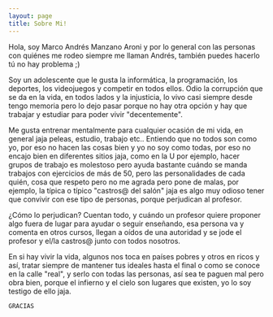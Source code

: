 ```yaml
---
layout: page
title: Sobre Mi!
---
```


Hola, soy Marco Andrés Manzano Aroni y por lo general con las personas con quiénes me rodeo siempre me llaman Andrés, también puedes hacerlo tú no hay problema ;)

Soy un adolescente que le gusta la informática, la programación, los deportes, los videojuegos y competir en todos ellos.
Odio la corrupción que se da en la vida, en todos lados y la injusticia, lo vivo casi siempre desde tengo memoria pero lo dejo pasar porque
no hay otra opción y hay que trabajar y estudiar para poder vivir "decentemente".

Me gusta entrenar mentalmente para cualquier ocasión de mi vida, en general jaja peleas, estudio, trabajo etc..
Entiendo que no todos son como yo, por eso no hacen las cosas bien y yo no soy como todas, por eso no encajo bien en diferentes sitios jaja, como en la U por ejemplo, hacer grupos de trabajo es molestoso pero ayuda bastante cuándo se manda trabajos con ejercicios de más de 50, pero las personalidades de cada quién, cosa que respeto pero no me agrada pero pone de malas, por ejemplo, la típica o típico "castros@ del salón" jaja es algo muy odioso tener que convivir con ese tipo de personas, porque perjudican al profesor.

¿Cómo lo perjudican?
Cuentan todo, y cuándo un profesor quiere proponer algo fuera de lugar para ayudar o seguir enseñando, esa persona va y comenta en otros cursos, llegan a oídos de una autoridad y se jode el profesor y el/la castros@ junto con todos nosotros.

En si hay vivir la vida, algunos nos toca en países pobres y otros en ricos y así, tratar siempre de mantener tus ideales hasta el final o como se conoce en la calle "real", y serlo con todas las personas, así sea te paguen mal pero obra bien, porque el infierno y el cielo son lugares que existen, yo lo soy testigo de ello jaja.

    GRACIAS

